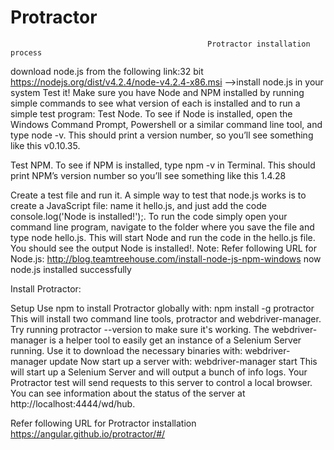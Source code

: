 # Protractor
    											Protractor installation process
download node.js from the following link:32 bit
https://nodejs.org/dist/v4.2.4/node-v4.2.4-x86.msi
-->install node.js in your system
Test it!
Make sure you have Node and NPM installed by running simple commands to see what version of each is installed and to run a simple test program:
Test Node. To see if Node is installed, open the Windows Command Prompt, Powershell or a similar command line tool, and type node -v. This should print a version number, so you’ll see something like this v0.10.35.

Test NPM. To see if NPM is installed, type npm -v in Terminal. This should print NPM’s version number so you’ll see something like this 1.4.28

Create a test file and run it. A simple way to test that node.js works is to create a JavaScript file: name it hello.js, and just add the code console.log('Node is installed!');. To run the code simply open your command line program, navigate to the folder where you save the file and type node hello.js. This will start Node and run the code in the hello.js file. You should see the output Node is installed!.
Note: Refer  following URL for Node.js:
http://blog.teamtreehouse.com/install-node-js-npm-windows
now node.js installed successfully



Install Protractor:

Setup
Use npm to install Protractor globally with: 
npm install -g protractor
This will install two command line tools, protractor and webdriver-manager. Try running protractor --version to make sure it's working. 
The webdriver-manager is a helper tool to easily get an instance of a Selenium Server running. Use it to download the necessary binaries with: 
webdriver-manager update
Now start up a server with: 
webdriver-manager start
This will start up a Selenium Server and will output a bunch of info logs. Your Protractor test will send requests to this server to control a local browser. You can see information about the status of the server at http://localhost:4444/wd/hub. 

Refer  following URL for Protractor installation
https://angular.github.io/protractor/#/

